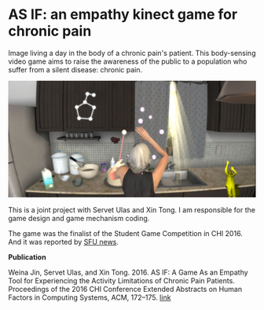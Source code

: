# AS IF: an empathy kinect game for chronic pain

Image living a day in the body of a chronic pain's patient. This body-sensing video game aims to raise the awareness of the public to a population who suffer from a silent disease: chronic pain.

![AS IF game](https://github.com/weinajin/ASIF_empathy_game_for_chronic_pain/blob/master/ASIF1.JPG)

This is a joint project with Servet Ulas and Xin Tong. I am responsible for the game design and game mechanism coding.

The game was the finalist of the Student Game Competition in CHI 2016. And it was reported by [SFU news](https://www.sfu.ca/sfunews/stories/2016/sfu-student-game-fosters-empathy-for-chronic-pain-sufferers.html).

**Publication**

Weina Jin, Servet Ulas, and Xin Tong. 2016. AS IF: A Game As an Empathy Tool for Experiencing the Activity Limitations of Chronic Pain Patients. Proceedings of the 2016 CHI Conference Extended Abstracts on Human Factors in Computing Systems, ACM, 172–175. [link](https://dl.acm.org/citation.cfm?id=2890369&dl=ACM&coll=DL)
